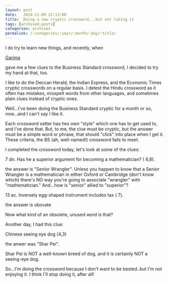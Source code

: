 ```yaml
---
layout: post
date:	2010-11-09 12:13:00
title:  Doing a new cryptic crossword...but not liking it
tags: [archived-posts]
categories: archives
permalink: /:categories/:year/:month/:day/:title/
---
```

I do try to learn new things, and recently, when 

<a href="http://bonerpakhi.wordpress.com/"> Garima </a>

gave me a few clues to the Business Standard crossword, I decided to try my hand at that, too.

I like to do the Deccan Herald, the Indian Express, and the Economic Times cryptic crosswords on a regular basis. I detest the Hindu crossword as it often has mistakes, misspelt words from other languages, and sometimes plain clues instead of cryptic ones.

Well...I've been doing the Business Standard cryptic for a month or so, now...and I can't say I like it.

Each crossword setter has hes own "style" which one has to get used to, and I've done that. But, to me, the clue must be cryptic, but the answer must be a simple word or phrase, that should "click" into place when I get it. These criteria, the BS (ah, well-named!) crossword fails to meet.

I completed the crossword today, let's look at some of the clues:

7 dn. Has he a superior argument for becoming a mathematician? ( 6,8). 

the answer is "Senior Wrangler". Unless you happen to know that a Senior Wrangler is a mathematician in either Oxford or Cambridge (don't know which) there's NO way you're going to associate "wrangler" with "mathematician." And...how is "senior"  allied to "superior"?



13 ac. Inversely egg-shaped instrument includes tax ( 7). 

the answer is obovate

Now what kind of an obsolete, unused word is that? 

Another day, I had this clue:

Chinese seeing eye dog (4,3)

the anwer was "Shar Pei".

Shar Pei is NOT a well-known breed of dog, and it is certainly NOT a seeing-eye dog. 


So...I'm doing the crossword because I don't want to be bested..but I'm not enjoying it. I think I'll stop doing it, after all!
